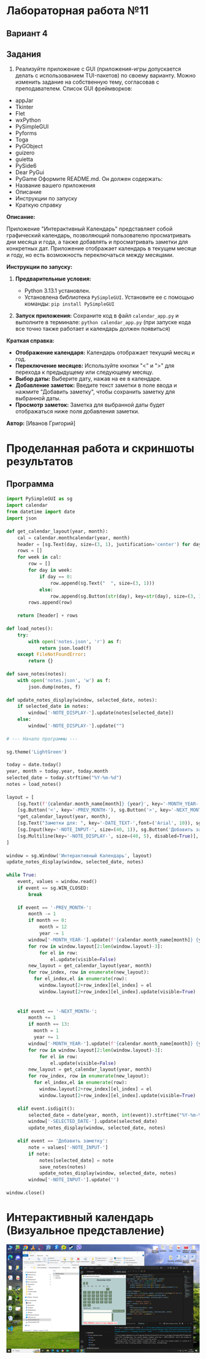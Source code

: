 # Лабораторная работа №11
## Вариант 4
## Задания
1. Реализуйте приложение с GUI (приложения-игры допускается делать с использованием TUI-пакетов) по своему варианту. Можно изменить задание на собственную тему, согласовав с преподавателем. Список GUI фреймворков:
- appJar
- Tkinter
- Flet
- wxPython
- PySimpleGUI
- Pyforms
- Toga
- PyGObject
- guizero
- guietta
- PySide6
- Dear PyGui
- PyGame
Оформите README.md. Он должен содержать:
- Название вашего приложения
- Описание
- Инструкции по запуску
- Краткую справку

**Описание:**

Приложение "Интерактивный Календарь" представляет собой графический календарь, позволяющий пользователю просматривать дни месяца и года, а также добавлять и просматривать заметки для конкретных дат. Приложение отображает календарь в текущем месяце и году, но есть возможность переключаться между месяцами.

**Инструкции по запуску:**

1. **Предварительные условия:**
    - Python 3.13.1 установлен.
    - Установлена библиотека `PySimpleGUI`. Установите ее с помощью команды: `pip install PySimpleGUI`

2. **Запуск приложения:**
   Сохраните код в файл `calendar_app.py` и выполните в терминале: `python calendar_app.py` (при запуске кода все точно также работает и календарь должен появиться) 

**Краткая справка:**

- **Отображение календаря:** Календарь отображает текущий месяц и год.
- **Переключение месяцев:** Используйте кнопки "<" и ">" для перехода к предыдущему или следующему месяцу.
- **Выбор даты:** Выберите дату, нажав на ее в календаре.
- **Добавление заметок:** Введите текст заметки в поле ввода и нажмите "Добавить заметку", чтобы сохранить заметку для выбранной даты.
- **Просмотр заметок:** Заметка для выбранной даты будет отображаться ниже поля добавления заметки.

**Автор:** [Иванов Григорий]

# Проделанная работа и скриншоты результатов
## Программа
``` py
import PySimpleGUI as sg
import calendar
from datetime import date
import json

def get_calendar_layout(year, month):
    cal = calendar.monthcalendar(year, month)
    header = [sg.Text(day, size=(3, 1), justification='center') for day in ['Пн', 'Вт', 'Ср', 'Чт', 'Пт', 'Сб', 'Вс']]
    rows = []
    for week in cal:
        row = []
        for day in week:
            if day == 0:
                row.append(sg.Text("  ", size=(3, 1)))
            else:
                row.append(sg.Button(str(day), key=str(day), size=(3, 1)))
        rows.append(row)

    return [header] + rows

def load_notes():
    try:
        with open('notes.json', 'r') as f:
            return json.load(f)
    except FileNotFoundError:
        return {}

def save_notes(notes):
    with open('notes.json', 'w') as f:
        json.dump(notes, f)

def update_notes_display(window, selected_date, notes):
    if selected_date in notes:
        window['-NOTE_DISPLAY-'].update(notes[selected_date])
    else:
        window['-NOTE_DISPLAY-'].update("")

# --- Начало программы ---

sg.theme('LightGreen')

today = date.today()
year, month = today.year, today.month
selected_date = today.strftime("%Y-%m-%d")
notes = load_notes()

layout = [
    [sg.Text(f'{calendar.month_name[month]} {year}', key='-MONTH_YEAR-', font=('Arial Bold', 14), expand_x=True, justification='center')],
    [sg.Button('<', key='-PREV_MONTH-'), sg.Button('>', key='-NEXT_MONTH-')],
    *get_calendar_layout(year, month),
    [sg.Text("Заметки для: ", key='-DATE_TEXT-',font=('Arial', 10)), sg.Text(selected_date,key='-SELECTED_DATE-')],
    [sg.Input(key='-NOTE_INPUT-', size=(40, 1)), sg.Button('Добавить заметку')],
    [sg.Multiline(key='-NOTE_DISPLAY-', size=(40, 5), disabled=True)],
]

window = sg.Window('Интерактивный Календарь', layout)
update_notes_display(window, selected_date, notes)

while True:
    event, values = window.read()
    if event == sg.WIN_CLOSED:
        break

    if event == '-PREV_MONTH-':
        month -= 1
        if month == 0:
            month = 12
            year -= 1
        window['-MONTH_YEAR-'].update(f'{calendar.month_name[month]} {year}')
        for row in window.layout[2:len(window.layout)-3]:
            for el in row:
                el.update(visible=False)
        new_layout = get_calendar_layout(year, month)
        for row_index, row in enumerate(new_layout):
          for el_index,el in enumerate(row):
            window.layout[2+row_index][el_index] = el
            window.layout[2+row_index][el_index].update(visible=True)


    elif event == '-NEXT_MONTH-':
        month += 1
        if month == 13:
          month = 1
          year += 1
        window['-MONTH_YEAR-'].update(f'{calendar.month_name[month]} {year}')
        for row in window.layout[2:len(window.layout)-3]:
            for el in row:
                el.update(visible=False)
        new_layout = get_calendar_layout(year, month)
        for row_index, row in enumerate(new_layout):
          for el_index,el in enumerate(row):
            window.layout[2+row_index][el_index] = el
            window.layout[2+row_index][el_index].update(visible=True)
    
    elif event.isdigit():
        selected_date = date(year, month, int(event)).strftime("%Y-%m-%d")
        window['-SELECTED_DATE-'].update(selected_date)
        update_notes_display(window, selected_date, notes)

    elif event == 'Добавить заметку':
        note = values['-NOTE_INPUT-']
        if note:
            notes[selected_date] = note
            save_notes(notes)
            update_notes_display(window, selected_date, notes)
        window['-NOTE_INPUT-'].update('')

window.close()
```
# Интерактивный календарь (Визуальное представление)
![calendar](calendar.PNG)


